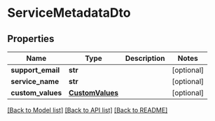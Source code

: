 # ServiceMetadataDto

## Properties
Name | Type | Description | Notes
------------ | ------------- | ------------- | -------------
**support_email** | **str** |  | [optional] 
**service_name** | **str** |  | [optional] 
**custom_values** | [**CustomValues**](CustomValues.md) |  | [optional] 

[[Back to Model list]](../README.md#documentation-for-models) [[Back to API list]](../README.md#documentation-for-api-endpoints) [[Back to README]](../README.md)

